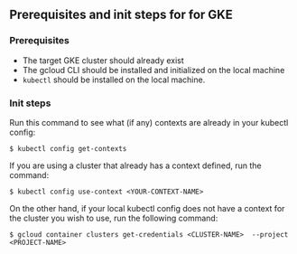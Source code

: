 ## Prerequisites and init steps for for GKE

### Prerequisites

- The target GKE cluster should already exist
- The gcloud CLI should be installed and initialized on the local machine
- ````kubectl```` should be installed on the local machine.


### Init steps

Run this command to see what (if any) contexts are already in your kubectl config:

````
$ kubectl config get-contexts
````

If you are using a cluster that already has a context defined, run the command:
````
$ kubectl config use-context <YOUR-CONTEXT-NAME>
````

On the other hand, if your local kubectl config does not have a context for the cluster you wish to use, run the following command:
````
$ gcloud container clusters get-credentials <CLUSTER-NAME>  --project <PROJECT-NAME>

````




